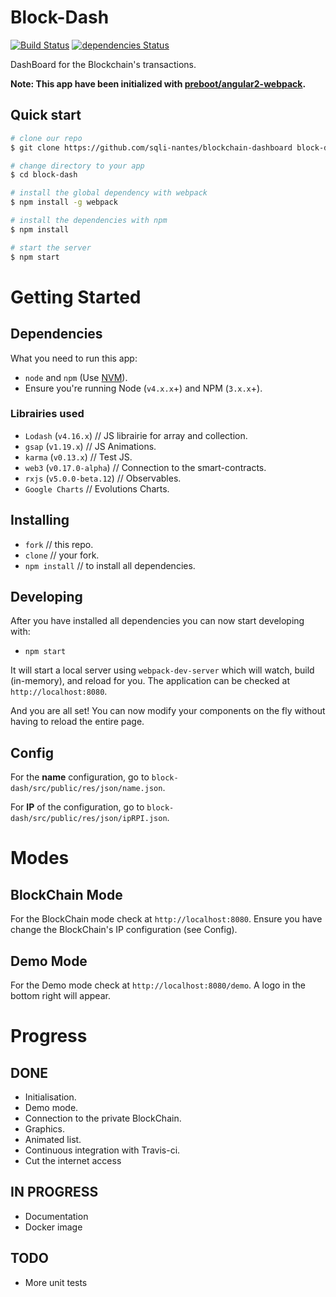 # Block-Dash

[![Build Status](https://travis-ci.org/sqli-nantes/blockchain-dashboard.svg?branch=master)](https://travis-ci.org/sqli-nantes/blockchain-dashboard) [![dependencies Status](https://david-dm.org/sqli-nantes/blockchain-dashboard/status.svg)](https://david-dm.org/sqli-nantes/blockchain-dashboard)

DashBoard for the Blockchain's transactions.

**Note: This app have been initialized with [preboot/angular2-webpack](https://github.com/preboot/angular2-webpack).**

## Quick start


```bash
# clone our repo
$ git clone https://github.com/sqli-nantes/blockchain-dashboard block-dash

# change directory to your app
$ cd block-dash

# install the global dependency with webpack
$ npm install -g webpack

# install the dependencies with npm
$ npm install

# start the server
$ npm start
```

# Getting Started

## Dependencies

What you need to run this app:
* `node` and `npm` (Use [NVM](https://github.com/creationix/nvm)).
* Ensure you're running Node (`v4.x.x`+) and NPM (`3.x.x`+).

### Librairies used

* `Lodash` (`v4.16.x`) // JS librairie for array and collection.
* `gsap` (`v1.19.x`) // JS Animations.
* `karma` (`v0.13.x`) // Test JS.
* `web3` (`v0.17.0-alpha`) // Connection to the smart-contracts.
* `rxjs` (`v5.0.0-beta.12`) // Observables.
* `Google Charts` // Evolutions Charts.

## Installing

* `fork` // this repo.
* `clone` // your fork.
* `npm install` // to install all dependencies.

## Developing

After you have installed all dependencies you can now start developing with:

* `npm start`

It will start a local server using `webpack-dev-server` which will watch, build (in-memory), and reload for you. The application can be checked at `http://localhost:8080`.

And you are all set! You can now modify your components on the fly without having to reload the entire page.

## Config

For the **name** configuration, go to `block-dash/src/public/res/json/name.json`.

For **IP** of the configuration, go to `block-dash/src/public/res/json/ipRPI.json`.

# Modes

## BlockChain Mode

For the BlockChain mode check at `http://localhost:8080`. Ensure you have change the BlockChain's IP configuration (see Config).

## Demo Mode

For the Demo mode check at `http://localhost:8080/demo`. A logo in the bottom right will appear.

# Progress

## DONE

* Initialisation.
* Demo mode.
* Connection to the private BlockChain.
* Graphics.
* Animated list.
* Continuous integration with Travis-ci.
* Cut the internet access

## IN PROGRESS

* Documentation
* Docker image

## TODO

* More unit tests
